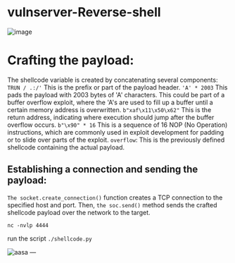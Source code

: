 # vulnserver-Reverse-shell
![image](https://github.com/abdomagdy0/vulnserver-Reverse-shell/assets/91535529/3ec4660f-14e8-4d9b-9cc6-f5cc319577aa)

#  Crafting the payload:
The shellcode variable is created by concatenating several components:
`TRUN / .:/'` This is the prefix or part of the payload header.
`'A' * 2003` This pads the payload with 2003 bytes of 'A' characters. This could be part of a buffer overflow exploit, where the 'A's are used to fill up a buffer until a certain memory address is overwritten.
`b"xaf\x11\x50\x62"` This is the return address, indicating where execution should jump after the buffer overflow occurs.
`b"\x90" * 16` This is a sequence of 16 NOP (No Operation) instructions, which are commonly used in exploit development for padding or to slide over parts of the exploit.
`overflow`: This is the previously defined shellcode containing the actual payload.
## Establishing a connection and sending the payload: 
`The socket.create_connection()` function creates a TCP connection to the specified host and port. Then, `the soc.send()` method sends the crafted shellcode payload over the network to the target.
 
 `nc -nvlp 4444`
 
 run the script
 `./shellcode.py`

 ![aasa —](https://github.com/abdomagdy0/vulnserver-Reverse-shell/assets/91535529/7a132b57-3982-44c1-8b15-6559141d46f2)

